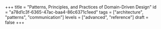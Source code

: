 +++
title =  "Patterns, Principles, and Practices of Domain-Driven Design"
id =  "a78d1c3f-6365-47ac-baa4-86c6371c1eed"
tags =  ["architecture", "patterns", "communication"]
levels =  ["advanced", "reference"]
draft = false
+++
